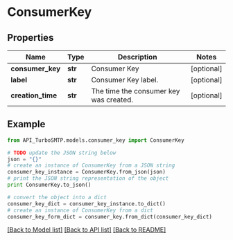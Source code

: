 # ConsumerKey


## Properties

Name | Type | Description | Notes
------------ | ------------- | ------------- | -------------
**consumer_key** | **str** | Consumer Key | [optional] 
**label** | **str** | Consumer Key label. | [optional] 
**creation_time** | **str** | The time the consumer key was created. | [optional] 

## Example

```python
from API_TurboSMTP.models.consumer_key import ConsumerKey

# TODO update the JSON string below
json = "{}"
# create an instance of ConsumerKey from a JSON string
consumer_key_instance = ConsumerKey.from_json(json)
# print the JSON string representation of the object
print ConsumerKey.to_json()

# convert the object into a dict
consumer_key_dict = consumer_key_instance.to_dict()
# create an instance of ConsumerKey from a dict
consumer_key_form_dict = consumer_key.from_dict(consumer_key_dict)
```
[[Back to Model list]](../README.md#documentation-for-models) [[Back to API list]](../README.md#documentation-for-api-endpoints) [[Back to README]](../README.md)


